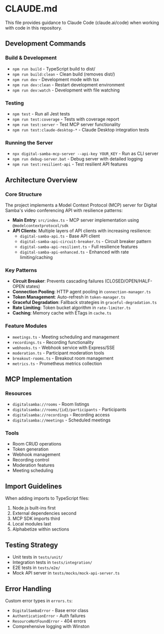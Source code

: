 # CLAUDE.md

This file provides guidance to Claude Code (claude.ai/code) when working with code in this repository.

## Development Commands

### Build & Development
- `npm run build` - TypeScript build to dist/
- `npm run build:clean` - Clean build (removes dist/)
- `npm run dev` - Development mode with tsx
- `npm run dev:clean` - Restart development environment
- `npm run dev:watch` - Development with file watching

### Testing
- `npm test` - Run all Jest tests
- `npm run test:coverage` - Tests with coverage report
- `npm run test:server` - Test MCP server functionality
- `npm run test:claude-desktop-*` - Claude Desktop integration tests

### Running the Server
- `npx digital-samba-mcp-server --api-key YOUR_KEY` - Run as CLI server
- `npm run debug-server.bat` - Debug server with detailed logging
- `npm run test:resilient-api` - Test resilient API features

## Architecture Overview

### Core Structure
The project implements a Model Context Protocol (MCP) server for Digital Samba's video conferencing API with resilience patterns:

- **Main Entry**: `src/index.ts` - MCP server implementation using `@modelcontextprotocol/sdk`
- **API Clients**: Multiple layers of API clients with increasing resilience:
  - `digital-samba-api.ts` - Base API client
  - `digital-samba-api-circuit-breaker.ts` - Circuit breaker pattern
  - `digital-samba-api-resilient.ts` - Full resilience features
  - `digital-samba-api-enhanced.ts` - Enhanced with rate limiting/caching

### Key Patterns
- **Circuit Breaker**: Prevents cascading failures (CLOSED/OPEN/HALF-OPEN states)
- **Connection Pooling**: HTTP agent pooling in `connection-manager.ts`
- **Token Management**: Auto-refresh in `token-manager.ts`
- **Graceful Degradation**: Fallback strategies in `graceful-degradation.ts`
- **Rate Limiting**: Token bucket algorithm in `rate-limiter.ts`
- **Caching**: Memory cache with ETags in `cache.ts`

### Feature Modules
- `meetings.ts` - Meeting scheduling and management
- `recordings.ts` - Recording functionality
- `webhooks.ts` - Webhook service with Express/SSE
- `moderation.ts` - Participant moderation tools
- `breakout-rooms.ts` - Breakout room management
- `metrics.ts` - Prometheus metrics collection

## MCP Implementation

### Resources
- `digitalsamba://rooms` - Room listings
- `digitalsamba://rooms/{id}/participants` - Participants
- `digitalsamba://recordings` - Recording access
- `digitalsamba://meetings` - Scheduled meetings

### Tools
- Room CRUD operations
- Token generation
- Webhook management
- Recording control
- Moderation features
- Meeting scheduling

## Import Guidelines
When adding imports to TypeScript files:
1. Node.js built-ins first
2. External dependencies second
3. MCP SDK imports third
4. Local modules last
5. Alphabetize within sections

## Testing Strategy
- Unit tests in `tests/unit/`
- Integration tests in `tests/integration/`
- E2E tests in `tests/e2e/`
- Mock API server in `tests/mocks/mock-api-server.ts`

## Error Handling
Custom error types in `errors.ts`:
- `DigitalSambaError` - Base error class
- `AuthenticationError` - Auth failures
- `ResourceNotFoundError` - 404 errors
- Comprehensive logging with Winston